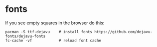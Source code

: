 # fonts

If you see empty squares in the browser do this:
    
    pacman -S ttf-dejavu    # install fonts https://github.com/dejavu-fonts/dejavu-fonts
    fc-cache -vf            # reload font cache
